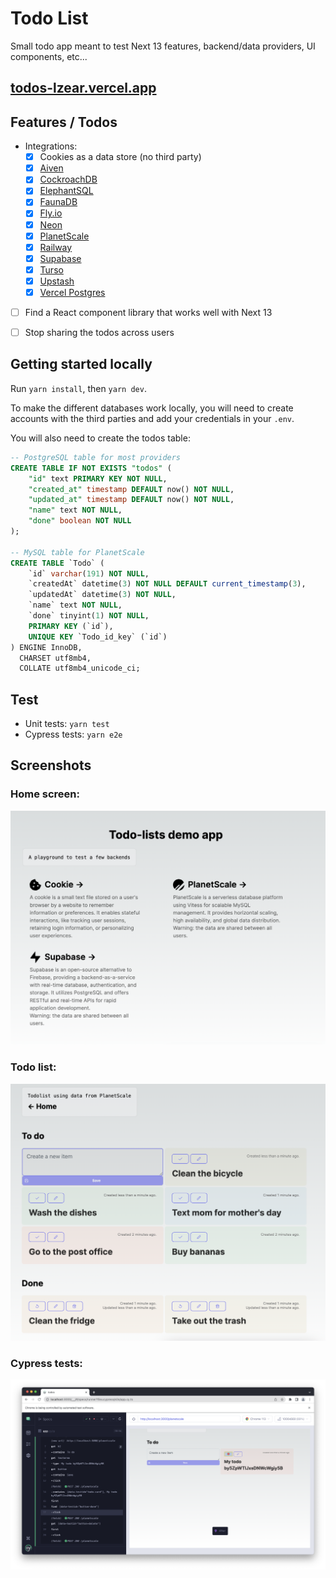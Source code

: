 # Todo List

Small todo app meant to test Next 13 features, backend/data providers, UI components, etc...

## [todos-lzear.vercel.app](https://todos-lzear.vercel.app)

## Features / Todos

- Integrations:
  - [x] Cookies as a data store (no third party)
  - [x] [Aiven](https://aiven.io/)
  - [x] [CockroachDB](https://www.cockroachlabs.com/)
  - [x] [ElephantSQL](https://www.elephantsql.com/)
  - [x] [FaunaDB](https://fauna.com/)
  - [x] [Fly.io](https://fly.io/)
  - [x] [Neon](https://neon.tech/)
  - [x] [PlanetScale](https://planetscale.com/)
  - [x] [Railway](https://railway.app/)
  - [x] [Supabase](https://supabase.com/)
  - [x] [Turso](https://turso.tech/)
  - [x] [Upstash](https://upstash.com/)
  - [x] [Vercel Postgres](https://vercel.com/docs/storage/vercel-postgres)
- [ ] Find a React component library that works well with Next 13
- [ ] Stop sharing the todos across users


## Getting started locally

Run `yarn install`, then `yarn dev`.

To make the different databases work locally, you will need to create accounts
with the third parties and add your credentials in your `.env`.

You will also need to create the todos table:

```sql
-- PostgreSQL table for most providers
CREATE TABLE IF NOT EXISTS "todos" (
	"id" text PRIMARY KEY NOT NULL,
	"created_at" timestamp DEFAULT now() NOT NULL,
	"updated_at" timestamp DEFAULT now() NOT NULL,
	"name" text NOT NULL,
	"done" boolean NOT NULL
);

-- MySQL table for PlanetScale
CREATE TABLE `Todo` (
	`id` varchar(191) NOT NULL,
	`createdAt` datetime(3) NOT NULL DEFAULT current_timestamp(3),
	`updatedAt` datetime(3) NOT NULL,
	`name` text NOT NULL,
	`done` tinyint(1) NOT NULL,
	PRIMARY KEY (`id`),
	UNIQUE KEY `Todo_id_key` (`id`)
) ENGINE InnoDB,
  CHARSET utf8mb4,
  COLLATE utf8mb4_unicode_ci;
```

## Test

* Unit tests: `yarn test`
* Cypress tests: `yarn e2e`

## Screenshots

### Home screen:

![screenshot-1.png](screenshots/screenshot-1.png)

### Todo list:

![screenshot-2.png](screenshots/screenshot-2.png)

### Cypress tests:

![screenshot-3.png](screenshots/screenshot-3.png)
